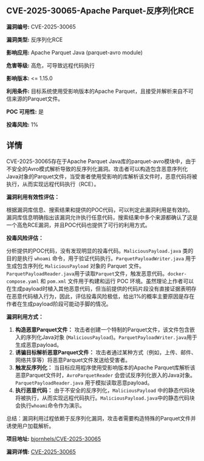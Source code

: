 ## CVE-2025-30065-Apache Parquet-反序列化RCE

**漏洞编号:** CVE-2025-30065

**漏洞类型:** 反序列化RCE

**影响应用:** Apache Parquet Java (parquet-avro module)

**危害等级:** 高危，可导致远程代码执行

**影响版本:** <= 1.15.0

**利用条件:** 目标系统使用受影响版本的Apache Parquet，且接受并解析来自不可信来源的Parquet文件。

**POC 可用性:** 是

**投毒风险:** 1%

## 详情

CVE-2025-30065存在于Apache Parquet Java库的parquet-avro模块中，由于不安全的Avro模式解析导致的反序列化漏洞。攻击者可以构造包含恶意序列化Java对象的Parquet文件，当受害者使用受影响的库解析该文件时，恶意代码将被执行，从而实现远程代码执行（RCE）。

**漏洞利用有效性评估：**

根据漏洞库信息、搜索结果和提供的POC代码，可以判定此漏洞利用是有效的。漏洞库信息明确指出该漏洞允许执行任意代码，搜索结果中多个来源都确认了这是一个高危RCE漏洞，并且POC代码也提供了可行的利用方式。

**投毒风险评估：**

分析提供的POC代码，没有发现明显的投毒代码。`MaliciousPayload.java` 类的目的是执行 `whoami` 命令，用于验证代码执行。`ParquetPayloadWriter.java` 用于生成包含序列化 `MaliciousPayload` 对象的 Parquet 文件。 `ParquetPayloadReader.java`用于读取`Parquet`文件，触发恶意代码。`docker-compose.yaml` 和 `pom.xml` 文件用于构建和运行 POC 环境。虽然理论上作者可以在生成payload时植入其他恶意代码，但当前提供的代码片段没有直接证据表明存在恶意代码植入行为，因此，评估投毒风险极低，给出1%的概率主要原因是存在作者在生成payload阶段可能动手脚的情况。

**漏洞利用方式：**

1.  **构造恶意Parquet文件：** 攻击者创建一个特制的Parquet文件，该文件包含嵌入的序列化Java对象 (`MaliciousPayload`)。`ParquetPayloadWriter.java`用于生成恶意payload。
2.  **诱骗目标解析恶意Parquet文件：** 攻击者通过某种方式（例如，上传、邮件、网络共享等）将恶意Parquet文件发送给受害者。
3.  **触发反序列化：** 当目标应用程序使用受影响版本的Apache Parquet库解析该恶意Parquet文件时，`AvroParquetReader` 会尝试反序列化嵌入的Java对象。`ParquetPayloadReader.java` 用于模拟读取恶意payload。
4.  **执行恶意代码：** 由于不安全的反序列化，`MaliciousPayload` 中的静态代码块将被执行，从而实现远程代码执行。`MaliciousPayload.java`中的静态代码块会执行`whoami`命令作为演示。

总结：漏洞利用过程依赖于反序列化漏洞，攻击者需要构造特殊的Parquet文件并诱使用户加载解析。

**项目地址:** [bjornhels/CVE-2025-30065](https://github.com/bjornhels/CVE-2025-30065)

**漏洞详情:** [CVE-2025-30065](https://nvd.nist.gov/vuln/detail/CVE-2025-30065)